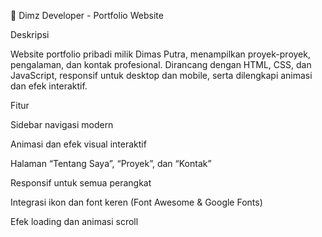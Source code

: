 

🌟 Dimz Developer - Portfolio Website

Deskripsi

Website portfolio pribadi milik Dimas Putra, menampilkan proyek-proyek, pengalaman, dan kontak profesional. Dirancang dengan HTML, CSS, dan JavaScript, responsif untuk desktop dan mobile, serta dilengkapi animasi dan efek interaktif.

Fitur

Sidebar navigasi modern

Animasi dan efek visual interaktif

Halaman “Tentang Saya”, “Proyek”, dan “Kontak”

Responsif untuk semua perangkat

Integrasi ikon dan font keren (Font Awesome & Google Fonts)

Efek loading dan animasi scroll
